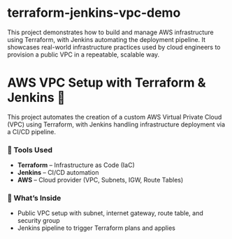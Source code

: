 # terraform-jenkins-vpc-demo
This project demonstrates how to build and manage AWS infrastructure using Terraform, with Jenkins automating the deployment pipeline. It showcases real-world infrastructure practices used by cloud engineers to provision a public VPC in a repeatable, scalable way.
# AWS VPC Setup with Terraform & Jenkins 🚀

This project automates the creation of a custom AWS Virtual Private Cloud (VPC) using Terraform, with Jenkins handling infrastructure deployment via a CI/CD pipeline.

### 🔧 Tools Used
- **Terraform** – Infrastructure as Code (IaC)
- **Jenkins** – CI/CD automation
- **AWS** – Cloud provider (VPC, Subnets, IGW, Route Tables)

### 📌 What’s Inside
- Public VPC setup with subnet, internet gateway, route table, and security group
- Jenkins pipeline to trigger Terraform plans and applies

